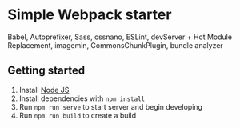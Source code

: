 # Simple Webpack starter
Babel, Autoprefixer, Sass, cssnano, ESLint, devServer + Hot Module Replacement, imagemin, CommonsChunkPlugin, bundle analyzer

## Getting started

1. Install [Node JS](http://nodejs.org/)
2. Install dependencies with `npm install`
3. Run `npm run serve` to start server and begin developing
4. Run `npm run build` to create a build
